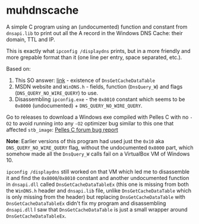# muhdnscache

A simple C program using an (undocumented) function and constant from `dnsapi.lib`
to print out all the A record in the Windows DNS Cache: their domain, TTL and IP.

This is exactly what `ipconfig /displaydns` prints, but in a more friendly
and more grepable format than it (one line per entry, space separated, etc.).

Based on:
1. This SO answer: [link](https://stackoverflow.com/a/8001616) - existence of `DnsGetCacheDataTable`
2. MSDN website and `WinDNS.h` - fields, function (`DnsQuery_W`) and flags (`DNS_QUERY_NO_WIRE_QUERY`) to use.
3. Disassembling `ipconfig.exe` - the `0x8010` constant which seems to be `0x8000` (undocumented) + `DNS_QUERY_NO_WIRE_QUERY`.

Go to releases to download a Windows exe compiled with Pelles C with no `-O2`
to avoid running into any `-O2` optimizer bug similar to this one that affected
`stb_image`: [Pelles C forum bug report](https://forum.pellesc.de/index.php?topic=7837.0)

**Note**: Earlier versions of this program had used just the `0x10` aka
`DNS_QUERY_NO_WIRE_QUERY` flag, without the undocumented `0x8000` part, which
somehow made all the `DnsQuery_W` calls fail on a VirtualBox VM of Windows 10.

`ipconfig /displaydns` still worked on that VM which led me to disassemble it
and find the `0x8000`/`0x8010` constant and another undocumented function in
`dnsapi.dll` called `DnsGetCacheDataTableEx` (this one is missing from both the
`WinDNS.h` header and `dnsapi.lib` file, unlike `DnsGetCacheDataTable` which is
only missing from the header) but replacing `DnsGetCacheDataTable` with
`DnsGetCacheDataTableEx` didn't fix my program and disassembling `dnsapi.dll` I saw
that `DnsGetCacheDataTable` is just a small wrapper around `DnsGetCacheDataTableEx`.

